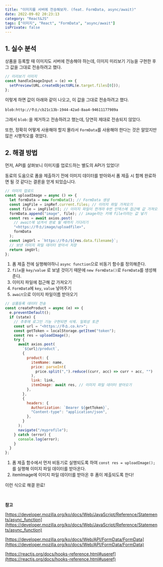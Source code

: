 ```yaml
---
title: "이미지를 서버에 전송해보자. (feat. FormData, async/await)"
date: 2022-09-02 20:23:13
category: "React&JS"
tags: ["이미지", "React", "FormData", "async/await"]
isPrivate: false
---
```


## **1\. 실수 분석**

상품을 등록할 때 이미지도 서버에 전송해야 하는데, 이미지 미리보기 기능을 구현한 후 그 값을 그대로 전송하려고 했다.

```jsx
// 미리보기 이미지
const handleImageInput = (e) => {
  setPreview(URL.createObjectURL(e.target.files[0]));
};
```

이렇게 하면 값이 아래와 같이 나오고, 이 값을 그대로 전송하려고 했다.

`blob:http://주소/cb21c13b-1944-42ad-8aa4-94611177989a`

그래서 `blob:`을 제거하고 전송하려고 했는데, 당연히 제대로 전송되지 않았다.

또한, 정확히 어떻게 사용해야 할지 몰라서 `FormData`를 사용해야 한다는 것은 알았지만 많은 시행착오를 겪었다.

## **2\. 해결 방법**

먼저, API를 살펴보니 이미지를 업로드하는 별도의 API가 있었다!

동료의 도움으로 폼을 제출하기 전에 이미지 데이터를 받아와서 폼 제출 시 함께 완료하면 될 것 같다는 결론을 얻게 되었습니다.

```jsx
// 이미지 업로드
const uploadImage = async () => {
  let formData = new FormData(); // FormData 생성
  const imgFile = inpRef.current.files; // 이미지 파일 가져오기
  const file = imgFile[0]; // 이미지 파일이 한개라 0번 인덱스에 접근해 값 가져오기
  formData.append("image", file); // image라는 키에 file이라는 값 넣기
  const res = await axios.post(
    // await에 넘겨서 완료 될 때까지 기다리기
    "<https://주소/image/uploadfile>",
    formData
  );
  const imgUrl = `https://주소/${res.data.filename}`;
  // 보낸 이미지 파일 데이터 받아서 저장
  return imgUrl;
};
```

1.  폼 제출 전에 실행해야하니 `async function`으로 비동기 함수를 정의해준다.
2.  `file`을 `key/value` 로 보낼 것이기 때문에 `new FormData()`로 `FormData`를 생성해준다.
3.  이미지 파일에 접근해 값 가져오기
4.  `FormData`에 `key`, `value` 넣어주기
5.  `await`으로 이미지 파일이름 받아오기

```jsx
// 상품등록 데이터 전송
const createProduct = async (e) => {
  e.preventDefault();
  if (state) {
    // 추후에 로그인 기능 구현되면 삭제. 일회성 토큰
    const url = "<https://주소.co.kr>";
    const getToken = localStorage.getItem("token");
    const res = uploadImage();
    try {
      await axios.post(
        `${url}/product`,
        {
          product: {
            itemName: name,
            price: parseInt(
              price.split(",").reduce((curr, acc) => curr + acc, "")
            ),
            link: link,
            itemImage: await res, // 이미지 파일 데이터 받아오기
          },
        },
        {
          headers: {
            Authorization: `Bearer ${getToken}`,
            "Content-type": "application/json",
          },
        }
      );
      navigate("/myprofile");
    } catch (error) {
      console.log(error);
    }
  }
};
```

1. 폼 제출 함수에서 먼저 비동기로 실행되도록 하여 `const res = uploadImage();`를 실행해 이미지 파일 데이터를 받아온다.
2. itemImage에 이미지 파일 데이터를 받아온 후 폼이 제출되도록 한다!

이런 식으로 해결 완료!

<br />

**참고**

[https://developer.mozilla.org/ko/docs/Web/JavaScript/Reference/Statements/async_function](https://developer.mozilla.org/ko/docs/Web/JavaScript/Reference/Statements/async_function)

[https://developer.mozilla.org/ko/docs/Web/API/FormData/FormData](https://developer.mozilla.org/ko/docs/Web/API/FormData/FormData)

[https://reactjs.org/docs/hooks-reference.html#useref](https://reactjs.org/docs/hooks-reference.html#useref)
